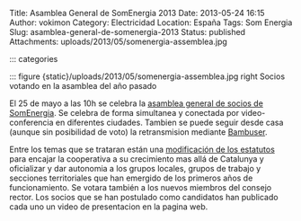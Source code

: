 Title: Asamblea General de SomEnergia 2013
Date: 2013-05-24 16:15
Author: vokimon
Category: Electricidad
Location: España
Tags: Som Energia
Slug: asamblea-general-de-somenergia-2013
Status: published
Attachments: uploads/2013/05/somenergia-assemblea.jpg

::: categories

::: figure {static}/uploads/2013/05/somenergia-assemblea.jpg right
	Socios votando en la asamblea del año pasado


<!-- PELICAN_BEGIN_SUMMARY -->
El 25 de mayo a las 10h se celebra la [asamblea general de socios de SomEnergia](http://www.somenergia.coop/assemblea-general-2013). Se celebra de forma simultanea y conectada por video-conferencia en diferentes ciudades. Tambien se puede seguir desde casa (aunque sin posibilidad de voto) la retransmision mediante [Bambuser](http://bambuser.com/channel/somenergia).
<!-- PELICAN_END_SUMMARY -->

Entre los temas que se trataran están una [modificación de los estatutos]('https://www.somenergia.coop/images/7%20Estatuts%20modificacio%20CAT.pdf) para encajar la cooperativa a su crecimiento mas allá de Catalunya y oficializar y dar autonomia a los grupos locales, grupos de trabajo y secciones territoriales que han emergido de los primeros años de funcionamiento. Se votara también a los nuevos miembros del consejo rector. Los socios que se han postulado como candidatos han publicado cada uno un video de presentacion en la pagina web.
